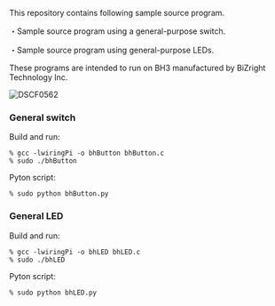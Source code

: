 This repository contains following sample source program.

・Sample source program using a general-purpose switch.

・Sample source program using general-purpose LEDs.

These programs are intended to run on BH3 manufactured by BiZright Technology Inc.

![DSCF0562](./DSCF0562.JPG)


### General switch

Build and run:

```
% gcc -lwiringPi -o bhButton bhButton.c
% sudo ./bhButton
```

Pyton script:					

```
% sudo python bhButton.py
```



### General LED

Build and run:			

```
% gcc -lwiringPi -o bhLED bhLED.c
% sudo ./bhLED
```

Pyton script:					

```
% sudo python bhLED.py
```


